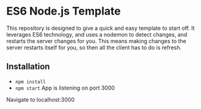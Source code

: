 # ES6 Node.js Template
This repository is designed to give a quick and easy template to start off. It leverages ES6 technology, and uses a nodemon to detect changes, and restarts the server changes for you. This means making changes to the server restarts itself for you, so then all the client has to do is refresh. 

## Installation
- `npm install`
- `npm start`
    App is listening on port 3000

Navigate to localhost:3000